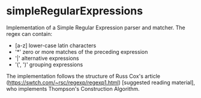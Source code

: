 # simpleRegularExpressions

Implementation of a Simple Regular Expression parser and matcher.
The regex can contain:
- [a-z] lower-case latin characters
- '*' zero or more matches of the preceding expression
- '|' alternative expressions
- '(', ')' grouping expressions

The implementation follows the structure of Russ Cox's article (https://swtch.com/~rsc/regexp/regexp1.html) [suggested reading material], who implements Thompson's Construction Algorithm.
